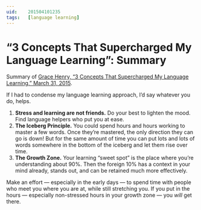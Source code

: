 ```yaml
---
uid:	201504101235
tags:	[language learning]
---
```


# “3 Concepts That Supercharged My Language Learning”: Summary

Summary of [Grace Henry, “3 Concepts That Supercharged My Language Learning,” March 31, 2015](http://www.towinsome.com/3-language-learning-concepts/).

If I had to condense my language learning approach, I’d say whatever you do, helps.

1. **Stress and learning are not friends.** Do your best to lighten the mood. Find language helpers who put you at ease.
2. **The Iceberg Principle.** You could spend hours and hours working to master a few words. Once they’re mastered, the only direction they can go is down! But for the same amount of time you can put lots and lots of words somewhere in the bottom of the iceberg and let them rise over time.
3. **The Growth Zone.** Your learning “sweet spot” is the place where you’re understanding about 90%. Then the foreign 10% has a context in your mind already, stands out, and can be retained much more effectively.

Make an effort — especially in the early days — to spend time with people who meet you where you are at, while still stretching you. If you put in the hours — especially non-stressed hours in your growth zone — you *will* get there.
